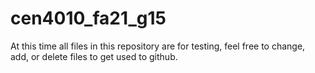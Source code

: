 # cen4010_fa21_g15
At this time all files in this repository are for testing, feel free to change, add, or delete files to get used to github.

